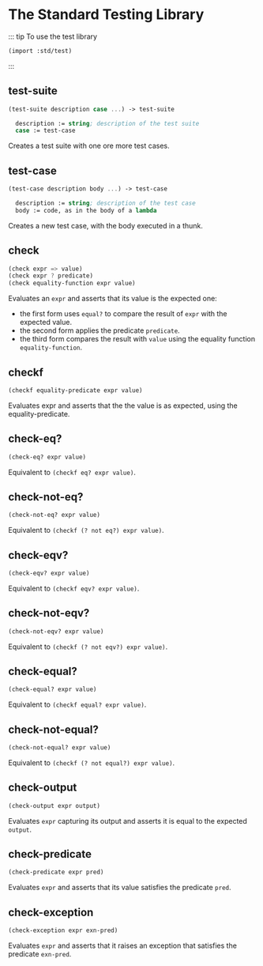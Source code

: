 # The Standard Testing Library

::: tip To use the test library
```scheme
(import :std/test)
```
:::

## test-suite
```scheme
(test-suite description case ...) -> test-suite

  description := string; description of the test suite
  case := test-case
```

Creates a test suite with one ore more test cases.

## test-case
```scheme
(test-case description body ...) -> test-case

  description := string; description of the test case
  body := code, as in the body of a lambda
```

Creates a new test case, with the body executed in a thunk.

## check
```scheme
(check expr => value)
(check expr ? predicate)
(check equality-function expr value)
```

Evaluates an `expr` and asserts that its value is the expected one:
- the first form uses `equal?` to compare the result of `expr` with the expected value.
- the second form applies the predicate `predicate`.
- the third form compares the result with `value` using the equality function `equality-function`.


## checkf
```scheme
(checkf equality-predicate expr value)
```

Evaluates expr and asserts that the the value is as expected, using the equality-predicate.

## check-eq?
```scheme
(check-eq? expr value)
```

Equivalent to `(checkf eq? expr value)`.

## check-not-eq?
```scheme
(check-not-eq? expr value)
```

Equivalent to `(checkf (? not eq?) expr value)`.

## check-eqv?
```scheme
(check-eqv? expr value)
```

Equivalent to `(checkf eqv? expr value)`.


## check-not-eqv?
```scheme
(check-not-eqv? expr value)
```

Equivalent to `(checkf (? not eqv?) expr value)`.


## check-equal?
```scheme
(check-equal? expr value)
```

Equivalent to `(checkf equal? expr value)`.


## check-not-equal?
```scheme
(check-not-equal? expr value)
```

Equivalent to `(checkf (? not equal?) expr value)`.

## check-output
```scheme
(check-output expr output)
```

Evaluates `expr` capturing its output and asserts it is equal to the expected `output`.

## check-predicate
```scheme
(check-predicate expr pred)
```

Evaluates `expr` and asserts that its value satisfies the predicate `pred`.

## check-exception
```scheme
(check-exception expr exn-pred)
```

Evaluates `expr` and asserts that it raises an exception that satisfies the predicate `exn-pred`.

